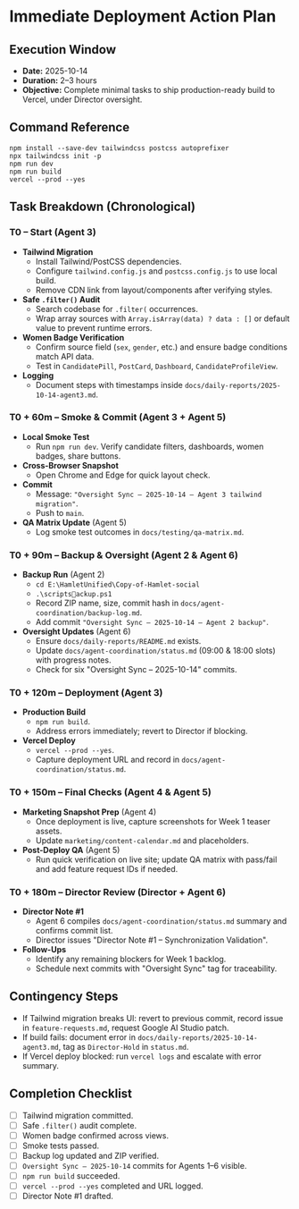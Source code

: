# Immediate Deployment Action Plan

## Execution Window
- **Date:** 2025-10-14
- **Duration:** 2–3 hours
- **Objective:** Complete minimal tasks to ship production-ready build to Vercel, under Director oversight.

## Command Reference
```
npm install --save-dev tailwindcss postcss autoprefixer
npx tailwindcss init -p
npm run dev
npm run build
vercel --prod --yes
```

## Task Breakdown (Chronological)

### T0 – Start (Agent 3)
- **Tailwind Migration**
  - Install Tailwind/PostCSS dependencies.
  - Configure `tailwind.config.js` and `postcss.config.js` to use local build.
  - Remove CDN link from layout/components after verifying styles.
- **Safe `.filter()` Audit**
  - Search codebase for `.filter(` occurrences.
  - Wrap array sources with `Array.isArray(data) ? data : []` or default value to prevent runtime errors.
- **Women Badge Verification**
  - Confirm source field (`sex`, `gender`, etc.) and ensure badge conditions match API data.
  - Test in `CandidatePill`, `PostCard`, `Dashboard`, `CandidateProfileView`.
- **Logging**
  - Document steps with timestamps inside `docs/daily-reports/2025-10-14-agent3.md`.

### T0 + 60m – Smoke & Commit (Agent 3 + Agent 5)
- **Local Smoke Test**
  - Run `npm run dev`. Verify candidate filters, dashboards, women badges, share buttons.
- **Cross-Browser Snapshot**
  - Open Chrome and Edge for quick layout check.
- **Commit**
  - Message: `"Oversight Sync – 2025-10-14 – Agent 3 tailwind migration"`.
  - Push to `main`.
- **QA Matrix Update** (Agent 5)
  - Log smoke test outcomes in `docs/testing/qa-matrix.md`.

### T0 + 90m – Backup & Oversight (Agent 2 & Agent 6)
- **Backup Run** (Agent 2)
  - `cd E:\HamletUnified\Copy-of-Hamlet-social`
  - `.\scriptsackup.ps1`
  - Record ZIP name, size, commit hash in `docs/agent-coordination/backup-log.md`.
  - Add commit `"Oversight Sync – 2025-10-14 – Agent 2 backup"`.
- **Oversight Updates** (Agent 6)
  - Ensure `docs/daily-reports/README.md` exists.
  - Update `docs/agent-coordination/status.md` (09:00 & 18:00 slots) with progress notes.
  - Check for six "Oversight Sync – 2025-10-14" commits.

### T0 + 120m – Deployment (Agent 3)
- **Production Build**
  - `npm run build`.
  - Address errors immediately; revert to Director if blocking.
- **Vercel Deploy**
  - `vercel --prod --yes`.
  - Capture deployment URL and record in `docs/agent-coordination/status.md`.

### T0 + 150m – Final Checks (Agent 4 & Agent 5)
- **Marketing Snapshot Prep** (Agent 4)
  - Once deployment is live, capture screenshots for Week 1 teaser assets.
  - Update `marketing/content-calendar.md` and placeholders.
- **Post-Deploy QA** (Agent 5)
  - Run quick verification on live site; update QA matrix with pass/fail and add feature request IDs if needed.

### T0 + 180m – Director Review (Director + Agent 6)
- **Director Note #1**
  - Agent 6 compiles `docs/agent-coordination/status.md` summary and confirms commit list.
  - Director issues "Director Note #1 – Synchronization Validation".
- **Follow-Ups**
  - Identify any remaining blockers for Week 1 backlog.
  - Schedule next commits with "Oversight Sync" tag for traceability.

## Contingency Steps
- If Tailwind migration breaks UI: revert to previous commit, record issue in `feature-requests.md`, request Google AI Studio patch.
- If build fails: document error in `docs/daily-reports/2025-10-14-agent3.md`, tag as `Director-Hold` in `status.md`.
- If Vercel deploy blocked: run `vercel logs` and escalate with error summary.

## Completion Checklist
- [ ] Tailwind migration committed.
- [ ] Safe `.filter()` audit complete.
- [ ] Women badge confirmed across views.
- [ ] Smoke tests passed.
- [ ] Backup log updated and ZIP verified.
- [ ] `Oversight Sync – 2025-10-14` commits for Agents 1–6 visible.
- [ ] `npm run build` succeeded.
- [ ] `vercel --prod --yes` completed and URL logged.
- [ ] Director Note #1 drafted.
